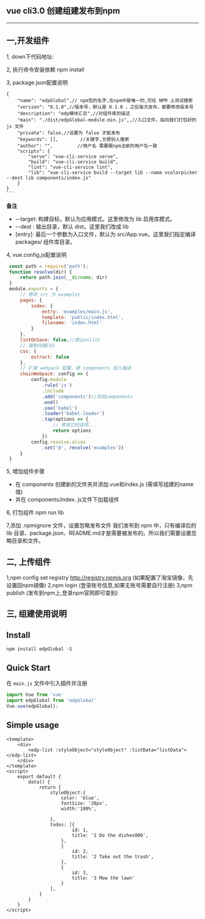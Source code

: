 ## vue cli3.0 创建组建发布到npm

------------
## 一,开发组件
1, down下代码地址:

2, 执行命令安装依赖 npm install

3, package.json配置说明
	
	{
		"name": "edpGlobal",// npm包的名字,在npm中是唯一的,可在 NPM 上测试搜索
		"version": "0.1.0",//版本号，默认是 0.1.0 ，之后每次发布，都要修改版本号
		"description": "edp模块汇总",//对组件库的描述
		"main": "./dist/edpGlobal-module.min.js",,//入口文件，指向我们打包好的 js 文件
		"private": false,//设置为 false 才能发布
		"keywords": [],        //关键字,方便别人搜索
		"author": "",         //用户名 需要跟npm注册的用户名一致
		"scripts": {
			"serve": "vue-cli-service serve",
		    "build": "vue-cli-service build",
		    "lint": "vue-cli-service lint",
		    "lib": "vue-cli-service build --target lib --name vcolorpicker --dest lib components/index.js"
		}
	}
	```

**备注**

+ --target: 构建目标，默认为应用模式。这里修改为 lib 启用库模式。
+ --dest : 输出目录，默认 dist。这里我们改成 lib
+ [entry]: 最后一个参数为入口文件，默认为 src/App.vue。这里我们指定编译 packages/ 组件库目录。


4, vue.config.js配置说明

   ```javascript
    const path = require('path');
	function resolve(dir) {
		return path.join(__dirname, dir)
	}
	module.exports = {
		// 修改 src 为 examples
		pages: {
			index: {
				entry: 'examples/main.js',
				template: 'public/index.html',
				filename: 'index.html'
			}
		},
		lintOnSave: false,//禁止eslint
		// 强制内联CSS
		css: {
			extract: false
		},
		// 扩展 webpack 配置，使 components 加入编译
		chainWebpack: config => {
			config.module
				.rule('js')
				.include
				.add('components')//添加components
				.end()
				.use('babel')
				.loader('babel-loader')
				.tap(options => {
					// 修改它的选项...
					return options
				})
			config.resolve.alias
				.set('@', resolve('examples'))
		}
	}
```

5, 增加组件步骤
  + 在 components 创建新的文件夹并添加.vue和index.js  (需填写组建的name值)
  + 并在 components/index. js文件下加载组件

6, 打包组件 npm run lib

7,添加 .npmignore 文件，设置忽略发布文件
我们发布到 npm 中，只有编译后的 lib 目录、package.json、README.md才是需要被发布的。所以我们需要设置忽略目录和文件。

## 二, 上传组件
1,npm config set registry http://registry.npmjs.org   (如果配置了淘宝镜像，先设置回npm镜像)
2,npm login (登录账号信息,如果无账号需要自行注册)
3,npm publish (发布到npm上,登录npm官网即可查到)


## 三, 组建使用说明
## Install
```shell
npm install edpGlobal -S
```

## Quick Start
在 `main.js` 文件中引入插件并注册
``` javascript
import Vue from 'vue'
import edpGlobal from 'edpGlobal'
Vue.use(edpGlobal);
```

## Simple usage

```vue
<template>
	<div>
		<edp-list :styleObject="styleObject" :listData="listData"></edp-list>
	</div>
</template>
<script>
	export default {
		data() {
			return {
				styleObject:{
					color: 'blue',
    				fontSize: '28px',
    				width:'100%',
    				
				},
				todos: [{
						id: 1,
						title: '1 Do the dishes000',
					},
					{
						id: 2,
						title: '2 Take out the trash',
					},
					{
						id: 3,
						title: '3 Mow the lawn'
					}
				],
			}
		}
	}
</script>
```
